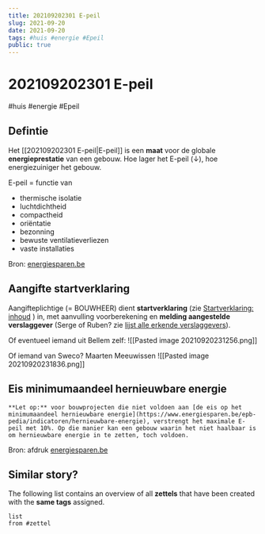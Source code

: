 ```yaml
---
title: 202109202301 E-peil 
slug: 2021-09-20
date: 2021-09-20
tags: #huis #energie #Epeil
public: true
---
```


#  202109202301 E-peil
#huis #energie #Epeil
## Defintie
Het [[202109202301 E-peil|E-peil]] is een **maat** voor de globale **energieprestatie** van een gebouw. Hoe lager het E-peil (↓), hoe energiezuiniger het gebouw. 

E-peil = functie van
- thermische isolatie
- luchtdichtheid
- compactheid
- oriëntatie
- bezonning
- bewuste ventilatieverliezen
- vaste installaties

Bron: [energiesparen.be](https://www.energiesparen.be/epb-pedia/e-peil)

## Aangifte startverklaring

Aangifteplichtige (= BOUWHEER) dient **startverklaring** (zie [Startverklaring: inhoud](https://www.energiesparen.be/bouwen-en-verbouwen/epb-pedia/taken-en-verantwoordelijkheden/startverklaring/inhoud) ) in, met aanvulling voorberekening en **melding aangestelde verslaggever** (Serge of Ruben? zie [lijst alle erkende verslaggevers](https://apps.energiesparen.be/energiekaart/vlaanderen/lijst-verslaggevers)). 

Of eventueel iemand uit Bellem zelf:
![[Pasted image 20210920231256.png]]

Of iemand van Sweco? Maarten Meeuwissen
![[Pasted image 20210920231836.png]]

## Eis minimumaandeel hernieuwbare energie

```ad-warning
**Let op:** voor bouwprojecten die niet voldoen aan [de eis op het minimumaandeel hernieuwbare energie](https://www.energiesparen.be/epb-pedia/indicatoren/hernieuwbare-energie), verstrengt het maximale E-peil met 10%. Op die manier kan een gebouw waarin het niet haalbaar is om hernieuwbare energie in te zetten, toch voldoen.
```
Bron: afdruk [energiesparen.be](https://www.energiesparen.be/epb-pedia/e-peil)

## Similar story?
The following list contains an overview of all **zettels** that have been created with the **same tags** assigned.
```dataview
list
from #zettel
```